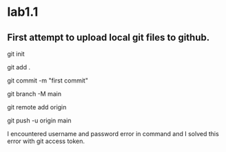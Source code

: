 # lab1.1

## First attempt to upload local git files to github.

git init

git add .

git commit -m "first commit"

git branch -M main

git remote add origin <repo-url>

git push -u origin main

I encountered username and password error in <git push> command and I solved this error with git access token.
